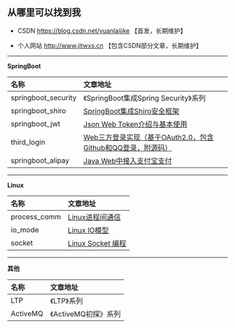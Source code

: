 ## 从哪里可以找到我

- CSDN https://blog.csdn.net/yuanlaijike 【首发，长期维护】

- 个人网站 http://www.jitwxs.cn 【包含CSDN部分文章，长期维护】

---

**SpringBoot**

| 名称 | 文章地址 |
|:---|:---|
|springboot_security|《SpringBoot集成Spring Security》系列|
|springboot_shiro|[SpringBoot集成Shiro安全框架](http://blog.csdn.net/yuanlaijike/article/details/79633723)|
|springboot_jwt|[Json Web Token介绍与基本使用](https://blog.csdn.net/yuanlaijike/article/details/80174327)|
|third_login|[Web三方登录实现（基于OAuth2.0，包含Github和QQ登录，附源码）](https://blog.csdn.net/yuanlaijike/article/details/80413181)|
|springboot_alipay|[Java Web中接入支付宝支付](https://blog.csdn.net/yuanlaijike/article/details/80575513)|

---

**Linux**

| 名称 | 文章地址 |
|:---|:---|
|process_comm|[Linux进程间通信](https://blog.csdn.net/yuanlaijike/article/details/78917818)|
|io_mode|[Linux IO模型](https://blog.csdn.net/yuanlaijike/article/details/78650903)|
|socket|[Linux Socket 编程](https://blog.csdn.net/yuanlaijike/article/details/78536753)|

---

**其他**

| 名称 | 文章地址 |
|:---|:---|
|LTP|《LTP》系列|
|ActiveMQ|《ActiveMQ初探》系列|